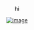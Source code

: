 <div align="center">

  hi
  
<a href="https://ibb.co/GnX6Zhb"><img src="https://i.ibb.co/NtXv04H/image.png" alt="image" border="0"></a> 
